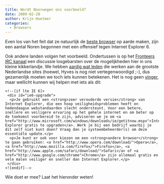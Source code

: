 ```yaml
---
title: Wordt Noorwegen ons voorbeeld?
date: 2009-02-20
author: Krijn Hoetmer
categories: 
  - Browsers
---
```

Even los van het feit dat ze natuurlijk de [beste browser](http://www.opera.com/) op aarde maken, zijn een aantal Noren begonnen met een offensief tegen Internet Explorer 6.

Ook andere landen volgen het voorbeeld. Ondertussen is op het [Fronteers IRC kanaal](/blog/2008/03/fronteers-op-irc) een discussie losgebarsten over de mogelijkheden hier in ons kleine kikkerlandje. We hebben [aardig wat leden](/leden) die werken aan de grootste Nederlandse sites (hoewel, Hyves is nog niet vertegenwoordigd ;-), dus gezamenlijk moeten we toch iets kunnen betekenen. Het is nog geen [vinger](/blog/2009/02/to-hell-with-bad-browsers), maar wellicht kunnen wij helpen met iets als dit:

```
<!--[if lte IE 6]>
 <div id="ie6-upgrade">
  <p>Je gebruikt een <strong>zeer verouderde versie</strong> van Internet Explorer, die een hoop veiligheidsproblemen heeft en hedendaagse webstandaarden slecht ondersteunt. Voor een betere, snellere en veiligere ervaring op het gehele internet en om beter op de toekomst voorbereid te zijn, adviseren we je om <a href="http://www.microsoft.com/windows/downloads/ie/getitnow.mspx">Internet Explorer gratis te upgraden</a>. Werk je bij een bedrijf waarbij je dit zelf niet kunt doen? Vraag dan je systeembeheerder(s) om deze essentiële update.</p>
  <p>Je kunt er ook voor kiezen om een <strong>andere browser</strong> te gaan gebruiken: <a href="http://www.opera.com/download/">Opera</a>, <a href="http://www.mozilla.com/firefox/">Firefox</a>, <a href="http://www.apple.com/safari/download/">Safari</a> of <a href="http://www.google.com/chrome">Chrome</a> zijn allemaal gratis en vele malen veiliger en sneller dan Internet Explorer.</p>
 </div>
<![endif]-->
```

Wie doet er mee? Laat het hieronder weten!
